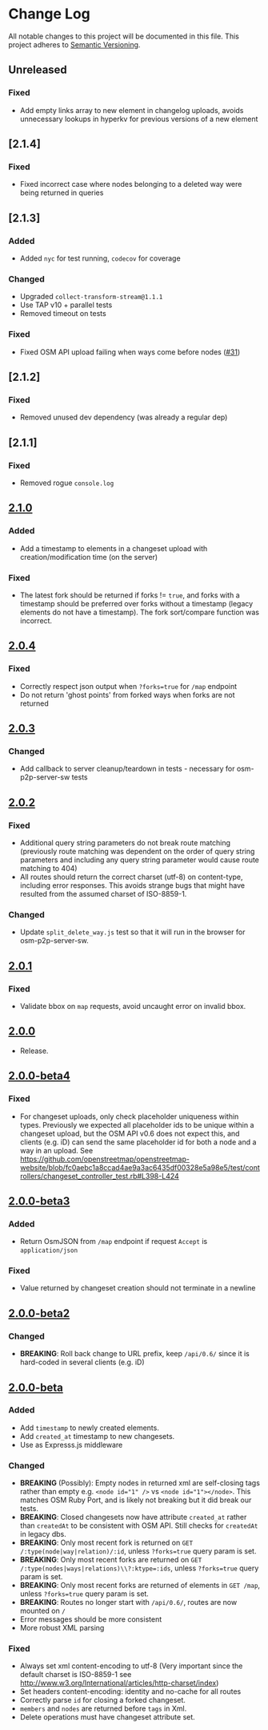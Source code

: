 # Change Log
All notable changes to this project will be documented in this file.
This project adheres to [Semantic Versioning](http://semver.org/).

## Unreleased
### Fixed
- Add empty links array to new element in changelog uploads, avoids unnecessary lookups in hyperkv for previous versions of a new element

## [2.1.4]
### Fixed
- Fixed incorrect case where nodes belonging to a deleted way were being
  returned in queries

## [2.1.3]
### Added
- Added `nyc` for test running, `codecov` for coverage
### Changed
- Upgraded `collect-transform-stream@1.1.1`
- Use TAP v10 + parallel tests
- Removed timeout on tests
### Fixed
- Fixed OSM API upload failing when ways come before nodes ([#31](https://github.com/digidem/osm-p2p-server/issues/31))

## [2.1.2]
### Fixed
- Removed unused dev dependency (was already a regular dep)

## [2.1.1]
### Fixed
- Removed rogue `console.log`

## [2.1.0]
### Added
- Add a timestamp to elements in a changeset upload with creation/modification time (on the server)

### Fixed
- The latest fork should be returned if forks != `true`, and forks with a timestamp should be preferred over forks without a timestamp (legacy elements do not have a timestamp). The fork sort/compare function was incorrect.

## [2.0.4]
### Fixed
- Correctly respect json output when `?forks=true` for `/map` endpoint
- Do not return 'ghost points' from forked ways when forks are not returned

## [2.0.3]
### Changed
- Add callback to server cleanup/teardown in tests - necessary for osm-p2p-server-sw tests

## [2.0.2]
### Fixed
- Additional query string parameters do not break route matching (previously route matching was dependent on the order of query string parameters and including any query string parameter would cause route matching to 404)
- All routes should return the correct charset (utf-8) on content-type, including error responses. This avoids strange bugs that might have resulted from the assumed charset of ISO-8859-1.

### Changed
- Update `split_delete_way.js` test so that it will run in the browser for osm-p2p-server-sw.

## [2.0.1]
### Fixed
- Validate bbox on `map` requests, avoid uncaught error on invalid bbox.

## [2.0.0]
- Release.

## [2.0.0-beta4]
### Fixed
- For changeset uploads, only check placeholder uniqueness within types. Previously we expected all placeholder ids to be unique within a changeset upload, but the OSM API v0.6 does not expect this, and clients (e.g. iD) can send the same placeholder id for both a node and a way in an upload. See https://github.com/openstreetmap/openstreetmap-website/blob/fc0aebc1a8ccad4ae9a3ac6435df00328e5a98e5/test/controllers/changeset_controller_test.rb#L398-L424

## [2.0.0-beta3]
### Added
- Return OsmJSON from `/map` endpoint if request `Accept` is `application/json`

### Fixed
- Value returned by changeset creation should not terminate in a newline

## [2.0.0-beta2]
### Changed
- **BREAKING**: Roll back change to URL prefix, keep `/api/0.6/` since it is hard-coded in several clients (e.g. iD)

## [2.0.0-beta]
### Added
- Add `timestamp` to newly created elements.
- Add `created_at` timestamp to new changesets.
- Use as Expresss.js middleware

### Changed
- **BREAKING** (Possibly): Empty nodes in returned xml are self-closing tags rather than empty e.g. `<node id="1" />` vs `<node id="1"></node>`. This matches OSM Ruby Port, and is likely not breaking but it did break our tests.
- **BREAKING**: Closed changesets now have attribute `created_at` rather than `createdAt` to be consistent with OSM API. Still checks for `createdAt` in legacy dbs.
- **BREAKING**: Only most recent fork is returned on `GET /:type(node|way|relation)/:id`, unless `?forks=true` query param is set.
- **BREAKING**: Only most recent forks are returned on `GET /:type(nodes|ways|relations)\\?:ktype=:ids`, unless `?forks=true` query param is set.
- **BREAKING**: Only most recent forks are returned of elements in `GET /map`, unless `?forks=true` query param is set.
- **BREAKING**: Routes no longer start with `/api/0.6/`, routes are now mounted on `/`
- Error messages should be more consistent
- More robust XML parsing

### Fixed
- Always set xml content-encoding to utf-8 (Very important since the default charset is ISO-8859-1 see http://www.w3.org/International/articles/http-charset/index)
- Set headers content-encoding: identity and no-cache for all routes
- Correctly parse `id` for closing a forked changeset.
- `members` and `nodes` are returned before `tags` in Xml.
- Delete operations must have changeset attribute set.

[2.1.0]: https://github.com/digidem/osm-p2p-server/compare/2.0.4...2.1.0
[2.0.4]: https://github.com/digidem/osm-p2p-server/compare/2.0.3...2.0.4
[2.0.3]: https://github.com/digidem/osm-p2p-server/compare/2.0.2...2.0.3
[2.0.2]: https://github.com/digidem/osm-p2p-server/compare/2.0.1...2.0.2
[2.0.1]: https://github.com/digidem/osm-p2p-server/compare/2.0.0...2.0.1
[2.0.0]: https://github.com/digidem/osm-p2p-server/compare/2.0.0-beta3...2.0.0
[2.0.0-beta4]: https://github.com/digidem/osm-p2p-server/compare/2.0.0-beta3...2.0.0-beta4
[2.0.0-beta3]: https://github.com/digidem/osm-p2p-server/compare/2.0.0-beta2...2.0.0-beta3
[2.0.0-beta2]: https://github.com/digidem/osm-p2p-server/compare/2.0.0-beta...2.0.0-beta2
[2.0.0-beta]: https://github.com/digidem/osm-p2p-server/compare/1.12.2...2.0.0-beta
